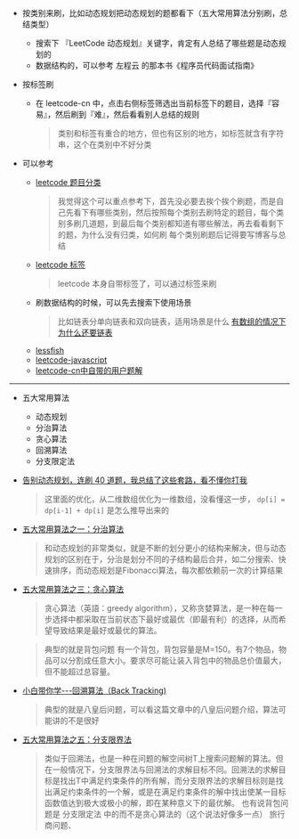 - 按类别来刷，比如动态规划把动态规划的题都看下（五大常用算法分别刷，总结类型）
    - 搜索下 『LeetCode 动态规划』关键字，肯定有人总结了哪些题是动态规划的
    - 数据结构的，可以参考 左程云 的那本书《程序员代码面试指南》
- 按标签刷
    - 在 leetcode-cn 中，点击右侧标签筛选出当前标签下的题目，选择『容易』，然后刷到『难』，然后看看别人总结的规则
        > 类别和标签有重合的地方，但也有区别的地方，如标签就含有字符串，这个在类别中不好分类

- 可以参考
    - [leetcode 题目分类](https://zhuanlan.zhihu.com/c_1083367494890164224)
        > 我觉得这个可以重点参考下，首先没必要去挨个挨个刷题，而是自己先看下有哪些类别，然后按照每个类别去刷特定的题目，每个类别多刷几道题，到最后每个类别都知道有哪些解法，再去看看剩下的题，为什么没有归类，如何刷
       每个类别刷题后记得要写博客与总结
    - [leetcode 标签](https://leetcode-cn.com/tag/dynamic-programming/)
        > leetcode 本身自带标签了，可以通过标签来刷
    - 刷数据结构的时候，可以先去搜索下使用场景
        > 比如链表分单向链表和双向链表，适用场景是什么
        [有数组的情况下为什么还要链表](https://juejin.im/post/5d843f145188254009776ea5)
    - [lessfish](https://github.com/lessfish/leetcode)
    - [leetcode-javascript](https://github.com/chihungyu1116/leetcode-javascript)
    - [leetcode-cn中自带的用户题解](https://leetcode-cn.com/problems/median-of-two-sorted-arrays/solution/)
---
- 五大常用算法
    - 动态规划
    - 分治算法
    - 贪心算法
    - 回溯算法
    - 分支限定法
- [告别动态规划，连刷 40 道题，我总结了这些套路，看不懂你打我](https://juejin.im/post/5dcb8201e51d45210f046f5a)
    > 这里面的优化，从二维数组优化为一维数组，没看懂这一步， `dp[i] = dp[i-1] + dp[i]` 是怎么推导出来的
- [五大常用算法之一：分治算法](https://www.cnblogs.com/steven_oyj/archive/2010/05/22/1741370.html)
    > 和动态规划的非常类似，就是不断的划分更小的结构来解决，但与动态规划的区别在于，分治是划分不同的子结构最后合并，如二分搜索、快速排序，而动态规划是Fibonacci算法，每次都依赖前一次的计算结果
- [五大常用算法之三：贪心算法](https://www.cnblogs.com/steven_oyj/archive/2010/05/22/1741375.html)
    > 贪心算法（英語：greedy algorithm），又称贪婪算法，是一种在每一步选择中都采取在当前状态下最好或最优（即最有利）的选择，从而希望导致结果是最好或最优的算法。

    > 典型的就是背包问题  有一个背包，背包容量是M=150。有7个物品，物品可以分割成任意大小。要求尽可能让装入背包中的物品总价值最大，但不能超过总容量。
- [小白带你学---回溯算法（Back Tracking)](https://zhuanlan.zhihu.com/p/54275352)
    > 典型的就是八皇后问题，可以看这篇文章中的八皇后问题介绍，算法可能讲的不是很好
- [五大常用算法之五：分支限界法](https://www.cnblogs.com/steven_oyj/archive/2010/05/22/1741378.html)
    > 类似于回溯法，也是一种在问题的解空间树T上搜索问题解的算法。但在一般情况下，分支限界法与回溯法的求解目标不同。回溯法的求解目标是找出T中满足约束条件的所有解，而分支限界法的求解目标则是找出满足约束条件的一个解，或是在满足约束条件的解中找出使某一目标函数值达到极大或极小的解，即在某种意义下的最优解。
    > 也有说背包问题是 分支限定法 中的而不是贪心算法的（这个说法好像多一点）
    > 旅行商问题、
